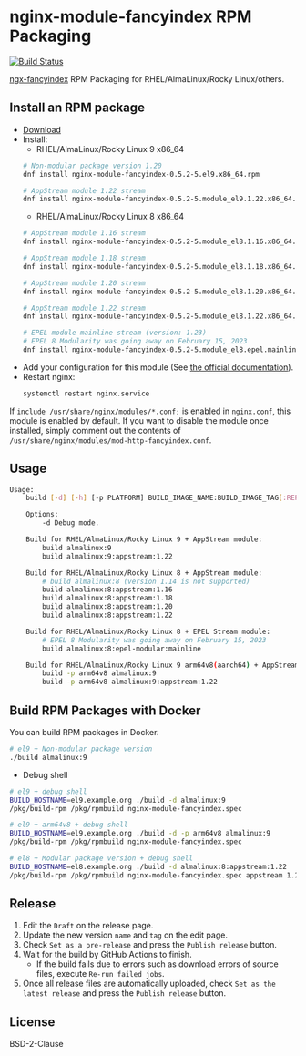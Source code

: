 # nginx-module-fancyindex RPM Packaging

[![Build Status](https://github.com/jfut/nginx-module-fancyindex-rpm/workflows/test/badge.svg?branch=master)](https://github.com/jfut/nginx-module-fancyindex-rpm/actions?query=workflow%3Atest)

[ngx-fancyindex](https://github.com/aperezdc/ngx-fancyindex) RPM Packaging for RHEL/AlmaLinux/Rocky Linux/others.

## Install an RPM package

- [Download](https://github.com/jfut/nginx-module-fancyindex-rpm/releases)
- Install:
    - RHEL/AlmaLinux/Rocky Linux 9 x86_64
    ```bash
    # Non-modular package version 1.20
    dnf install nginx-module-fancyindex-0.5.2-5.el9.x86_64.rpm
    
    # AppStream module 1.22 stream
    dnf install nginx-module-fancyindex-0.5.2-5.module_el9.1.22.x86_64.rpm
    ```
    - RHEL/AlmaLinux/Rocky Linux 8 x86_64
    ```bash
    # AppStream module 1.16 stream
    dnf install nginx-module-fancyindex-0.5.2-5.module_el8.1.16.x86_64.rpm
    
    # AppStream module 1.18 stream
    dnf install nginx-module-fancyindex-0.5.2-5.module_el8.1.18.x86_64.rpm
    
    # AppStream module 1.20 stream
    dnf install nginx-module-fancyindex-0.5.2-5.module_el8.1.20.x86_64.rpm
    
    # AppStream module 1.22 stream
    dnf install nginx-module-fancyindex-0.5.2-5.module_el8.1.22.x86_64.rpm
    
    # EPEL module mainline stream (version: 1.23)
    # EPEL 8 Modularity was going away on February 15, 2023
    dnf install nginx-module-fancyindex-0.5.2-5.module_el8.epel.mainline.x86_64.rpm
    ```
- Add your configuration for this module (See [the official documentation](https://github.com/aperezdc/ngx-fancyindex)).
- Restart nginx:
    ```bash
    systemctl restart nginx.service
    ```

If `include /usr/share/nginx/modules/*.conf;` is enabled in `nginx.conf`, this module is enabled by default. If you want to disable the module once installed, simply comment out the contents of `/usr/share/nginx/modules/mod-http-fancyindex.conf`.

## Usage

```bash
Usage:
    build [-d] [-h] [-p PLATFORM] BUILD_IMAGE_NAME:BUILD_IMAGE_TAG[:REPOSITORY][:MODULE_VERSION]

    Options:
        -d Debug mode.

    Build for RHEL/AlmaLinux/Rocky Linux 9 + AppStream module:
        build almalinux:9
        build almalinux:9:appstream:1.22

    Build for RHEL/AlmaLinux/Rocky Linux 8 + AppStream module:
        # build almalinux:8 (version 1.14 is not supported)
        build almalinux:8:appstream:1.16
        build almalinux:8:appstream:1.18
        build almalinux:8:appstream:1.20
        build almalinux:8:appstream:1.22

    Build for RHEL/AlmaLinux/Rocky Linux 8 + EPEL Stream module:
        # EPEL 8 Modularity was going away on February 15, 2023
        build almalinux:8:epel-modular:mainline

    Build for RHEL/AlmaLinux/Rocky Linux 9 arm64v8(aarch64) + AppStream module:
        build -p arm64v8 almalinux:9
        build -p arm64v8 almalinux:9:appstream:1.22
```

## Build RPM Packages with Docker

You can build RPM packages in Docker.

```bash
# el9 + Non-modular package version
./build almalinux:9
```

- Debug shell

```bash
# el9 + debug shell
BUILD_HOSTNAME=el9.example.org ./build -d almalinux:9
/pkg/build-rpm /pkg/rpmbuild nginx-module-fancyindex.spec

# el9 + arm64v8 + debug shell
BUILD_HOSTNAME=el9.example.org ./build -d -p arm64v8 almalinux:9
/pkg/build-rpm /pkg/rpmbuild nginx-module-fancyindex.spec

# el8 + Modular package version + debug shell
BUILD_HOSTNAME=el8.example.org ./build -d almalinux:8:appstream:1.22
/pkg/build-rpm /pkg/rpmbuild nginx-module-fancyindex.spec appstream 1.22
```

## Release

1. Edit the `Draft` on the release page.
2. Update the new version `name` and `tag` on the edit page.
3. Check `Set as a pre-release` and press the `Publish release` button.
4. Wait for the build by GitHub Actions to finish.
    - If the build fails due to errors such as download errors of source files, execute `Re-run failed jobs`.
5. Once all release files are automatically uploaded, check `Set as the latest release` and press the `Publish release` button.

## License

BSD-2-Clause
